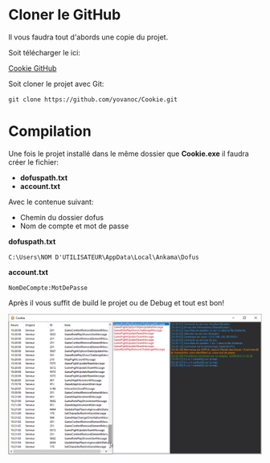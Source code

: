 # Cloner le GitHub

Il vous faudra tout d'abords une copie du projet.

Soit télécharger le ici:

 [Cookie GitHub](https://github.com/yovanoc/Cookie)

Soit cloner le projet avec Git:

```batch
git clone https://github.com/yovanoc/Cookie.git
```


# Compilation

Une fois le projet installé dans le même dossier que **Cookie.exe** il faudra créer le fichier: 
- **dofuspath.txt**
- **account.txt**

Avec le contenue suivant:
- Chemin du dossier dofus
- Nom de compte et mot de passe

**dofuspath.txt**

```
C:\Users\NOM D'UTILISATEUR\AppData\Local\Ankama\Dofus
```

**account.txt**

```
NomDeCompte:MotDePasse
```

Après il vous suffit de build le projet ou de Debug et tout est bon!

![](/assets/af7e7a14a1.png)
